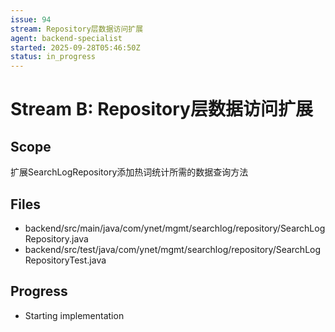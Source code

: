 ```yaml
---
issue: 94
stream: Repository层数据访问扩展
agent: backend-specialist
started: 2025-09-28T05:46:50Z
status: in_progress
---
```


# Stream B: Repository层数据访问扩展

## Scope
扩展SearchLogRepository添加热词统计所需的数据查询方法

## Files
- backend/src/main/java/com/ynet/mgmt/searchlog/repository/SearchLogRepository.java
- backend/src/test/java/com/ynet/mgmt/searchlog/repository/SearchLogRepositoryTest.java

## Progress
- Starting implementation